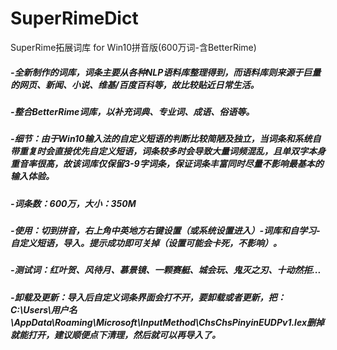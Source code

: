 # SuperRimeDict
SuperRime拓展词库 for Win10拼音版(600万词-含BetterRime)

##### -全新制作的词库，词条主要从各种NLP语料库整理得到，而语料库则来源于巨量的网页、新闻、小说、维基/百度百科等，故比较贴近日常生活。
##### -整合BetterRime词库，以补充词典、专业词、成语、俗语等。
##### -细节：由于Win10输入法的自定义短语的判断比较简陋及独立，当词条和系统自带重复时会直接优先自定义短语，词条较多时会导致大量词频混乱，且单双字本身重音率很高，故该词库仅保留3-9字词条，保证词条丰富同时尽量不影响最基本的输入体验。
##### -词条数：600万，大小：350M
##### -使用：切到拼音，右上角中英地方右键设置（或系统设置进入）-词库和自学习-自定义短语，导入。提示成功即可关掉（设置可能会卡死，不影响）。
##### -测试词：红叶贺、风待月、慕景镜、一颗赛艇、城会玩、鬼灭之刃、十动然拒...
##### -卸载及更新：导入后自定义词条界面会打不开，要卸载或者更新，把：C:\Users\用户名\AppData\Roaming\Microsoft\InputMethod\ChsChsPinyinEUDPv1.lex删掉就能打开，建议顺便点下清理，然后就可以再导入了。

